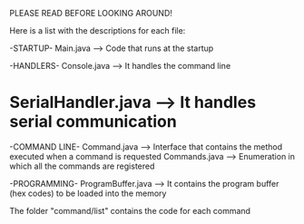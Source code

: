 PLEASE READ BEFORE LOOKING AROUND!

Here is a list with the descriptions for each file:

-STARTUP-
Main.java           -->  Code that runs at the startup

-HANDLERS-
Console.java        -->  It handles the command line
# SerialHandler.java  -->  It handles serial communication

-COMMAND LINE-
Command.java        -->  Interface that contains the method executed when a command is requested
Commands.java       -->  Enumeration in which all the commands are registered

-PROGRAMMING-
ProgramBuffer.java  --> It contains the program buffer (hex codes) to be loaded into the memory

The folder "command/list" contains the code for each command
